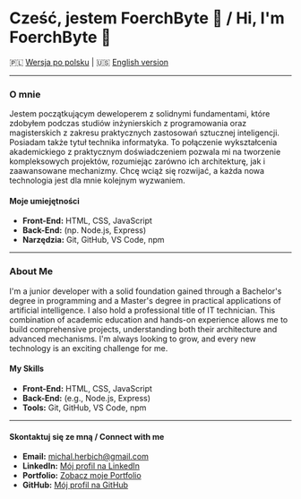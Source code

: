# Cześć, jestem FoerchByte 👋 / Hi, I'm FoerchByte 👋

🇵🇱 [Wersja po polsku](#polski) | 🇺🇸 [English version](#english)

---

<a name="polski"></a>
### O mnie
Jestem początkującym deweloperem z solidnymi fundamentami, które zdobyłem podczas studiów inżynierskich z programowania oraz magisterskich z zakresu praktycznych zastosowań sztucznej inteligencji. Posiadam także tytuł technika informatyka. To połączenie wykształcenia akademickiego z praktycznym doświadczeniem pozwala mi na tworzenie kompleksowych projektów, rozumiejąc zarówno ich architekturę, jak i zaawansowane mechanizmy. Chcę wciąż się rozwijać, a każda nowa technologia jest dla mnie kolejnym wyzwaniem.

#### Moje umiejętności
- **Front-End:** HTML, CSS, JavaScript
- **Back-End:** (np. Node.js, Express)
- **Narzędzia:** Git, GitHub, VS Code, npm

---

<a name="english"></a>
### About Me
I'm a junior developer with a solid foundation gained through a Bachelor's degree in programming and a Master's degree in practical applications of artificial intelligence. I also hold a professional title of IT technician. This combination of academic education and hands-on experience allows me to build comprehensive projects, understanding both their architecture and advanced mechanisms. I'm always looking to grow, and every new technology is an exciting challenge for me.

#### My Skills
- **Front-End:** HTML, CSS, JavaScript
- **Back-End:** (e.g., Node.js, Express)
- **Tools:** Git, GitHub, VS Code, npm

---

#### Skontaktuj się ze mną / Connect with me
- **Email:** michal.herbich@gmail.com
- **LinkedIn:** [Mój profil na LinkedIn](https://linkedin.com/in/michał-herbich-783a7237a)
- **Portfolio:** [Zobacz moje Portfolio](https://foerch-dev-folio.netlify.app)
- **GitHub:** [Mój profil na GitHub](https://github.com/FoerchByte)
